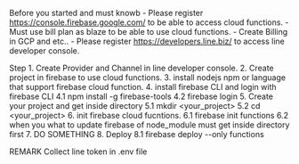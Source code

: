 Before you started and must knowb
    - Please register https://console.firebase.google.com/ to be able to access cloud functions.
        - Must use bill plan as blaze to be able to use cloud functions.
        - Create Billing in GCP and etc..
    - Please register https://developers.line.biz/ to access line developer console.


Step
    1. Create Provider and Channel in line developer console.
    2. Create project in firebase to use cloud functions.
    3. install nodejs npm or language that support firebase cloud function.
    4. install firebase CLI and login with firebase CLI
        4.1 npm install -g firebase-tools
        4.2 firebase login
    5. Create your project and get inside directory
        5.1 mkdir <your_project>
        5.2 cd <your_project>
    6. init firebase cloud fucntions.
        6.1 firebase init functions
        6.2 when you what to update firebase of node_module must get inside directory <functions> first
    7. DO SOMETHING
    8. Deploy
        8.1 firebase deploy --only functions
    

REMARK
    Collect line token in .env file